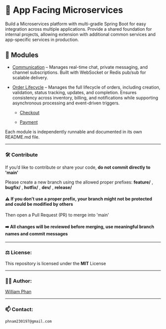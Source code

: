 # 🔧 App Facing Microservices

Build a Microservices platform with multi-gradle Spring Boot for easy integration across multiple applications. Provide a shared foundation for internal projects, allowing extension with additional common services and app-specific services in production.

## 📁 Modules

- [Communication](./communication) – Manages real-time chat, private messaging, and channel subscriptions. Built with WebSocket or Redis pub/sub for scalable delivery.

- [Order Lifecycle](./order-lifecycle) – Manages the full lifecycle of orders, including creation, validation, status tracking, updates, and completion. Ensures consistency across inventory, billing, and notifications while supporting asynchronous processing and event-driven triggers.
  
  + [Checkout](./checkout)
    
  + [Payment](./payment)
 
Each module is independently runnable and documented in its own README.md file.

---

### 🛠 Contribute

If you’d like to contribute or share your code, **do not commit directly to 'main'**

Please create a new branch using the allowed proper prefixes: **feature/** , **bugfix/** , **hotfix/** , **dev/** , **release/**

#### ⚠️ If you don’t use a proper prefix, your branch might not be protected and could be modified by others

Then open a Pull Request (PR) to merge into 'main'

#### ➡️ All changes will be reviewed before merging, use meaningful branch names and commit messages

---

### ⚖️ License:
This repository is licensed under the **MIT** License

---

### 🧑‍💻 Author:
[William Phan](https://github.com/wliamp)

---

### 📫 Contact:
`phnam230197@gmail.com`

